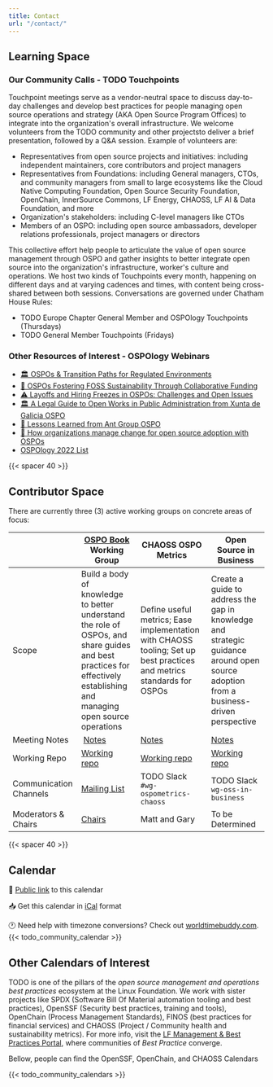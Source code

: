 ```yaml
---
title: Contact
url: "/contact/"
---
```


## Learning Space

### Our Community Calls - TODO Touchpoints

Touchpoint meetings serve as a vendor-neutral space to discuss day-to-day challenges and develop best practices for people managing open source operations and strategy (AKA Open Source Program Offices) to integrate into the organization's overall infrastructure. We welcome volunteers from the TODO community and other projectsto deliver a brief presentation, followed by a Q&A session. Example of volunteers are: 

- Representatives from open source projects and initiatives: including independent maintainers, core contributors and project managers
- Representatives from Foundations: including General managers, CTOs, and community managers from small to large ecosystems like the Cloud Native Computing Foundation, Open Source Security Foundation, OpenChain, InnerSource Commons, LF Energy, CHAOSS, LF AI & Data Foundation, and more
- Organization's stakeholders: including C-level managers like CTOs
- Members of an OSPO: including open source ambassadors, developer relations professionals, project managers or directors

This collective effort help people to articulate the value of open source management through OSPO and gather insights to better integrate open source into the organization's infrastructure, worker's culture and operations. We host two kinds of Touchpoints every month, happening on different days and at varying cadences and times, with content being cross-shared between both sessions. Conversations are governed under Chatham House Rules:

- TODO Europe Chapter General Member and OSPOlogy Touchpoints (Thursdays)
- TODO General Member Touchpoints (Fridays)


### Other Resources of Interest - OSPOlogy Webinars

- [🏛 OSPOs & Transition Paths for Regulated Environments](https://youtu.be/2QopYZbo3EQ?si=QH_W6OezScIj3Uh7)
- [🌻 OSPOs Fostering FOSS Sustainability Through Collaborative Funding](https://youtu.be/BgLfrEg9A8o?si=SvbKNwFNDrZMqAf0)
- [⚠️ Layoffs and Hiring Freezes in OSPOs: Challenges and Open Issues](https://youtu.be/XuPqvqWgD_A?si=cvqrGLsahT-KDMgH)
- [🏛 A Legal Guide to Open Works in Public Administration from Xunta de Galicia OSPO](https://youtu.be/sXw9kGVitZk?si=L-itD9lW8gsOKv0o)
- [🧩 Lessons Learned from Ant Group OSPO](https://youtu.be/RuiRYmm2q7E?si=HBDQajKNqDMcTaOP)
- [🧩 How organizations manage change for open source adoption with OSPOs](https://youtu.be/ZO4Zz-aLVVQ?si=Nx1l_jD9Q-jQWPoE)
- [OSPOlogy 2022 List](https://www.youtube.com/playlist?list=PLiBMylMTGpOKGo7I5Uh5f3XZLt41VllS5)

{{< spacer 40 >}}

## Contributor Space

There are currently three (3) active working groups on concrete areas of focus:

| | [OSPO Book](https://ospobook.todogroup.org/) Working Group | CHAOSS OSPO Metrics | Open Source in Business | 
| --- | --- | --- | --- |
| Scope |Build a body of knowledge to better understand the role of OSPOs, and share guides and best practices for effectively establishing and managing open source operations | Define useful metrics; Ease implementation with CHAOSS tooling; Set up best practices and metrics standards for OSPOs | Create a guide to address the gap in knowledge and strategic guidance around open source adoption from a business-driven perspective |
| Meeting Notes | [Notes](https://lists.todogroup.org/g/WG-ospo-book-project/messages) | [Notes](https://docs.google.com/document/d/1Bf6a1Ywi4m0Ywo4vuBBp3Q9_AA_QKbWf99WxAqRbpMw/edit?usp=sharing)| [Notes](https://github.com/todogroup/ospology/discussions/481) |
| Working Repo | [Working repo](https://github.com/todogroup/ospology/tree/main/ospo-book) | [Working repo](https://github.com/chaoss/wg-osp) | [Working repo](https://github.com/todogroup/ospology/tree/main/whitepapers/business-value) | 
| Communication Channels | [Mailing List](https://lists.todogroup.org/g/WG-ospo-book-project) | TODO Slack `#wg-ospometrics-chaoss`| TODO Slack `wg-oss-in-business` |
| Moderators & Chairs | [Chairs](https://github.com/todogroup/ospology/tree/main/ospo-book#%EF%B8%8F-project-team) | Matt and Gary | To be Determined |

{{< spacer 40 >}}

## Calendar

📅 [Public link](https://calendar.google.com/calendar/embed?src=c_cpd890ckcd8lgtqak65o6413ts%40group.calendar.google.com&ctz=Europe%2FMadrid) to this calendar

📥 Get this calendar in [iCal](https://calendar.google.com/calendar/ical/c_cpd890ckcd8lgtqak65o6413ts%40group.calendar.google.com/public/basic.ics) format

🕐 Need help with timezone conversions? Check out [worldtimebuddy.com](worldtimebuddy.com).
{{< todo_community_calendar >}}

## Other Calendars of Interest

TODO is one of the pillars of the *open source management and operations best practices* ecosystem at the Linux Foundation. We work with sister projects like SPDX (Software Bill Of Material automation tooling and best practices), OpenSSF (Security best practices, training and tools), OpenChain (Process Management Standards), FINOS (best practices for financial services) and CHAOSS (Project / Community health and sustainability metrics). For more info, visit the [LF Management & Best Practices Portal](https://www.linuxfoundation.org/projects/management), where communities of *Best Practice* converge. 

Bellow, people can find the OpenSSF, OpenChain, and CHAOSS Calendars

{{< todo_community_calendars >}}
